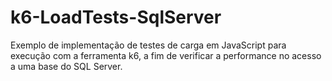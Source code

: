 # k6-LoadTests-SqlServer
Exemplo de implementação de testes de carga em JavaScript para execução com a ferramenta k6, a fim de verificar a performance no acesso a uma base do SQL Server. 
